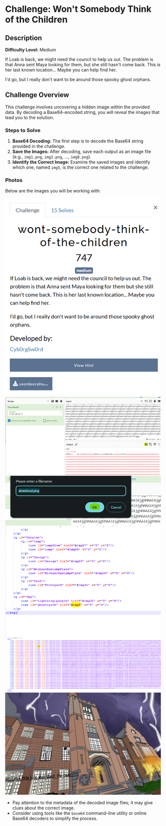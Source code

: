 # Challenge: Won't Somebody Think of the Children

## Description

**Difficulty Level:** Medium

If Loab is back, we might need the council to help us out. The problem is that Anna sent Maya looking for them, but she still hasn't come back. This is her last known location... Maybe you can help find her.

I'd go, but I really don't want to be around those spooky ghost orphans.

## Challenge Overview

This challenge involves uncovering a hidden image within the provided data. By decoding a Base64-encoded string, you will reveal the images that lead you to the solution.

### Steps to Solve

1. **Base64 Decoding:** The first step is to decode the Base64 string provided in the challenge.
2. **Save the Images:** After decoding, save each output as an image file (e.g., `img1.png`, `img2.png`, ..., `img8.png`).
3. **Identify the Correct Image:** Examine the saved images and identify which one, named `img5`, is the correct one related to the challenge.

### Photos

Below are the images you will be working with:

![Image 1](https://github.com/x03ee/SpookyCTF-2024/blob/main/Forensic/wont-somebody-think-of-the-children/p1.PNG)
![Image 2](https://github.com/x03ee/SpookyCTF-2024/blob/main/Forensic/wont-somebody-think-of-the-children/p2.PNG)
![Image 3](https://github.com/x03ee/SpookyCTF-2024/blob/main/Forensic/wont-somebody-think-of-the-children/p3.PNG)
![Image 4](https://github.com/x03ee/SpookyCTF-2024/blob/main/Forensic/wont-somebody-think-of-the-children/p4.PNG)
![Image 5](https://github.com/x03ee/SpookyCTF-2024/blob/main/Forensic/wont-somebody-think-of-the-children/p5.PNG)
![Image 7](https://github.com/x03ee/SpookyCTF-2024/blob/main/Forensic/wont-somebody-think-of-the-children/final.PNG)

- Pay attention to the metadata of the decoded image files; it may give clues about the correct image.
- Consider using tools like the `base64` command-line utility or online Base64 decoders to simplify the process.
